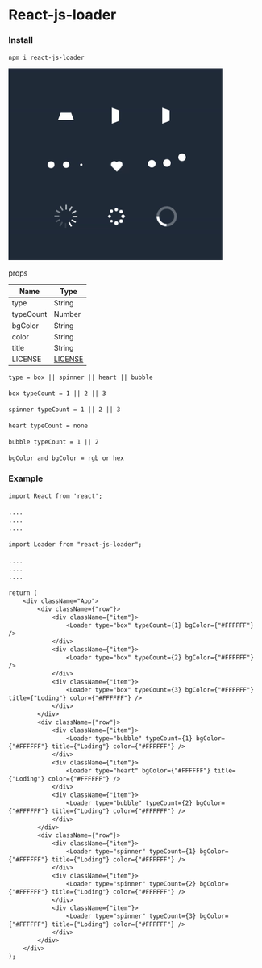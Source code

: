 # React-js-loader

### Install

    npm i react-js-loader

<img src="https://raw.githubusercontent.com/AmurKhoyetsyan/react-js-loader/master/img/loader.gif" alt="loader" />

props

| Name                | Type               |
| ------------------- | ------------------ |
| type                | String             |
| typeCount           | Number             |
| bgColor             | String             |
| color               | String             |
| title               | String             |
| LICENSE             | [LICENSE](LICENSE) |

    type = box || spinner || heart || bubble

    box typeCount = 1 || 2 || 3

    spinner typeCount = 1 || 2 || 3

    heart typeCount = none

    bubble typeCount = 1 || 2 

    bgColor and bgColor = rgb or hex


### Example

    import React from 'react';

    ....
    ....
    ....

    import Loader from "react-js-loader";

    ....
    ....
    ....

    return (
        <div className="App">
            <div className={"row"}>
                <div className={"item"}>
                    <Loader type="box" typeCount={1} bgColor={"#FFFFFF"} />
                </div>
                <div className={"item"}>
                    <Loader type="box" typeCount={2} bgColor={"#FFFFFF"} />
                </div>
                <div className={"item"}>
                    <Loader type="box" typeCount={3} bgColor={"#FFFFFF"} title={"Loding"} color={"#FFFFFF"} />
                </div>
            </div>
            <div className={"row"}>
                <div className={"item"}>
                    <Loader type="bubble" typeCount={1} bgColor={"#FFFFFF"} title={"Loding"} color={"#FFFFFF"} />
                </div>
                <div className={"item"}>
                    <Loader type="heart" bgColor={"#FFFFFF"} title={"Loding"} color={"#FFFFFF"} />
                </div>
                <div className={"item"}>
                    <Loader type="bubble" typeCount={2} bgColor={"#FFFFFF"} title={"Loding"} color={"#FFFFFF"} />
                </div>
            </div>
            <div className={"row"}>
                <div className={"item"}>
                    <Loader type="spinner" typeCount={1} bgColor={"#FFFFFF"} title={"Loding"} color={"#FFFFFF"} />
                </div>
                <div className={"item"}>
                    <Loader type="spinner" typeCount={2} bgColor={"#FFFFFF"} title={"Loding"} color={"#FFFFFF"} />
                </div>
                <div className={"item"}>
                    <Loader type="spinner" typeCount={3} bgColor={"#FFFFFF"} title={"Loding"} color={"#FFFFFF"} />
                </div>
            </div>
        </div>
    );